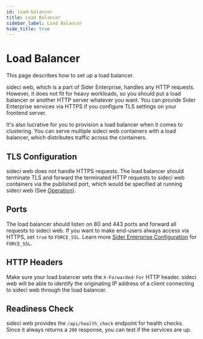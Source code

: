 ```yaml
---
id: load-balancer
title: Load Balancer
sidebar_label: Load Balancer
hide_title: true
---
```


# Load Balancer

This page describes how to set up a load balancer.

sideci web, which is a part of Sider Enterprise, handles any HTTP requests. However, it does not fit for heavy workloads, so you should put a load balancer or another HTTP server whatever you want. You can provide Sider Enterprise services via HTTPS if you configure TLS settings on your frontend server.

It's also lucrative for you to provision a load balancer when it comes to clustering. You can serve multiple sideci web containers with a load balancer, which distributes traffic across the containers.

## TLS Configuration

sideci web does not handle HTTPS requests. The load balancer should terminate TLS and forward the terminated HTTP requests to sideci web containers via the published port, which would be specified at running sideci web (See [Operation](./operation.md)).

## Ports

The load balancer should listen on 80 and 443 ports and forward all requests to sideci web. If you want to make end-users always access via HTTPS, set `true` to `FORCE_SSL`. Learn more [Sider Enterprise Configuration](./config.md) for `FORCE_SSL`.

## HTTP Headers

Make sure your load balancer sets the `X-Forwarded-For` HTTP header. sideci web will be able to identify the originating IP address of a client connecting to sideci web through the load balancer.

## Readiness Check

sideci web provides the `/api/health_check` endpoint for health checks. Since it always returns a `200` response, you can test if the services are up.
